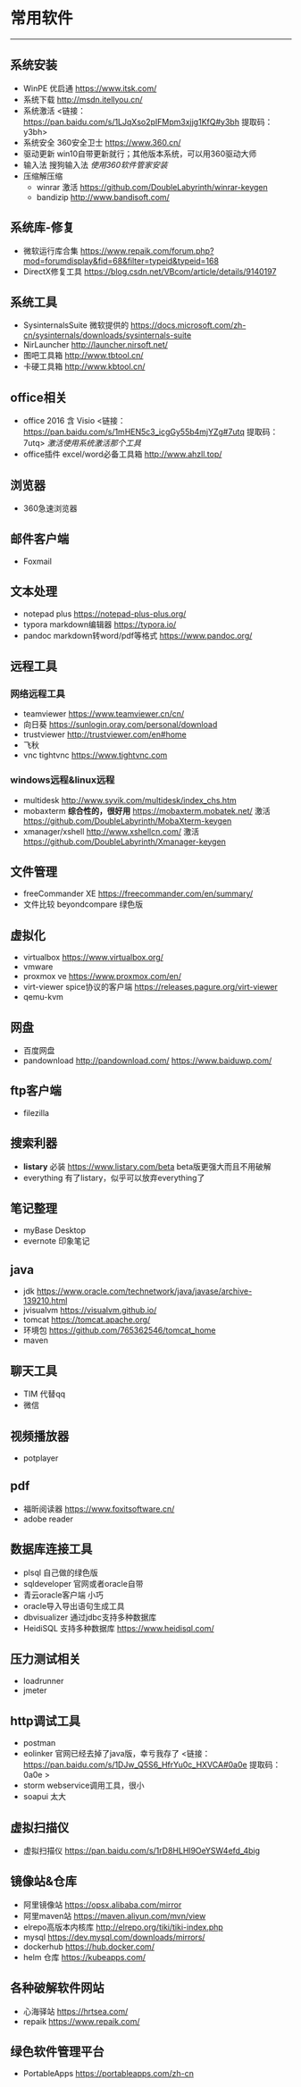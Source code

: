 # 常用软件

---

## 系统安装
- WinPE 优启通 <https://www.itsk.com/>
- 系统下载 <http://msdn.itellyou.cn/>
- 系统激活 <链接：https://pan.baidu.com/s/1LJqXso2pIFMpm3xjjg1KfQ#y3bh   提取码：y3bh>
- 系统安全 360安全卫士 <https://www.360.cn/>
- 驱动更新  win10自带更新就行；其他版本系统，可以用360驱动大师
- 输入法 搜狗输入法 *使用360软件管家安装*
- 压缩解压缩 
  - winrar 激活 <https://github.com/DoubleLabyrinth/winrar-keygen>
  - bandizip <http://www.bandisoft.com/>  
  
## 系统库-修复
- 微软运行库合集 <https://www.repaik.com/forum.php?mod=forumdisplay&fid=68&filter=typeid&typeid=168>
- DirectX修复工具 <https://blog.csdn.net/VBcom/article/details/9140197>

## 系统工具
- SysinternalsSuite 微软提供的 <https://docs.microsoft.com/zh-cn/sysinternals/downloads/sysinternals-suite>
- NirLauncher <http://launcher.nirsoft.net/>
- 图吧工具箱 <http://www.tbtool.cn/>
- 卡硬工具箱 <http://www.kbtool.cn/>

## office相关
- office 2016 含 Visio <链接：https://pan.baidu.com/s/1mHEN5c3_icgGy55b4mjYZg#7utq  提取码：7utq>  *激活使用系统激活那个工具*
- office插件  excel/word必备工具箱 <http://www.ahzll.top/>

## 浏览器
- 360急速浏览器

## 邮件客户端
- Foxmail

## 文本处理
- notepad plus <https://notepad-plus-plus.org/>
- typora markdown编辑器 <https://typora.io/>
- pandoc markdown转word/pdf等格式 <https://www.pandoc.org/>


## 远程工具

### 网络远程工具
- teamviewer <https://www.teamviewer.cn/cn/>
- 向日葵 https://sunlogin.oray.com/personal/download
- trustviewer <http://trustviewer.com/en#home>
- 飞秋
- vnc tightvnc <https://www.tightvnc.com>

### windows远程&linux远程
- multidesk <http://www.syvik.com/multidesk/index_chs.htm>
- mobaxterm **综合性的，很好用** <https://mobaxterm.mobatek.net/>  激活<https://github.com/DoubleLabyrinth/MobaXterm-keygen>
- xmanager/xshell <http://www.xshellcn.com/> 激活 <https://github.com/DoubleLabyrinth/Xmanager-keygen>

## 文件管理
- freeCommander XE <https://freecommander.com/en/summary/>
- 文件比较 beyondcompare 绿色版

## 虚拟化
- virtualbox <https://www.virtualbox.org/>
- vmware
- proxmox ve  <https://www.proxmox.com/en/>
- virt-viewer  spice协议的客户端 <https://releases.pagure.org/virt-viewer>
- qemu-kvm

## 网盘
- 百度网盘
- pandownload <http://pandownload.com/> <https://www.baiduwp.com/>

## ftp客户端
- filezilla

## 搜索利器
- **listary** 必装 <https://www.listary.com/beta> beta版更强大而且不用破解
- everything 有了listary，似乎可以放弃everything了


## 笔记整理
- myBase Desktop
- evernote 印象笔记

## java
- jdk <https://www.oracle.com/technetwork/java/javase/archive-139210.html>
- jvisualvm <https://visualvm.github.io/>
- tomcat  <https://tomcat.apache.org/>
- 环境包  <https://github.com/765362546/tomcat_home>
- maven

## 聊天工具
- TIM  代替qq
- 微信

## 视频播放器
- potplayer

## pdf
- 福昕阅读器 <https://www.foxitsoftware.cn/>
- adobe reader


## 数据库连接工具
- plsql 自己做的绿色版
- sqldeveloper 官网或者oracle自带
- 青云oracle客户端  小巧
- oracle导入导出语句生成工具
- dbvisualizer  通过jdbc支持多种数据库
- HeidiSQL 支持多种数据库 <https://www.heidisql.com/>

## 压力测试相关
- loadrunner
- jmeter
## http调试工具
- postman
- eolinker 官网已经去掉了java版，幸亏我存了 <链接：https://pan.baidu.com/s/1DJw_Q5S6_HfrYu0c_HXVCA#0a0e  提取码：0a0e >
- storm webservice调用工具，很小
- soapui 太大



## 虚拟扫描仪
- 虚拟扫描仪 <https://pan.baidu.com/s/1rD8HLHl9OeYSW4efd_4big>

## 镜像站&仓库
- 阿里镜像站 https://opsx.alibaba.com/mirror
- 阿里maven站 https://maven.aliyun.com/mvn/view
- elrepo高版本内核库 http://elrepo.org/tiki/tiki-index.php
- mysql https://dev.mysql.com/downloads/mirrors/
- dockerhub https://hub.docker.com/
- helm 仓库 https://kubeapps.com/

## 各种破解软件网站
- 心海驿站 <https://hrtsea.com/>
- repaik <https://www.repaik.com/>



## 绿色软件管理平台
- PortableApps <https://portableapps.com/zh-cn>


